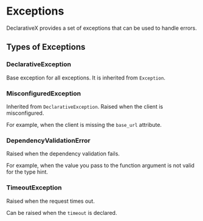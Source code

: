 # Exceptions

DeclarativeX provides a set of exceptions that can be used to handle errors.

## Types of Exceptions

### DeclarativeException

Base exception for all exceptions. It is inherited from `Exception`.

### MisconfiguredException

Inherited from `DeclarativeException`. Raised when the client is misconfigured.

For example, when the client is missing the `base_url` attribute.

### DependencyValidationError

Raised when the dependency validation fails. 

For example, when the value you pass to the function argument is not valid for the type hint.

### TimeoutException

Raised when the request times out.

Can be raised when the `timeout` is declared.
